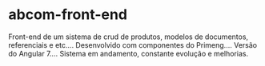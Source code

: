 # abcom-front-end
Front-end de um sistema de crud de produtos, modelos de documentos, referenciais e etc....
Desenvolvido com componentes do Primeng....
Versão do Angular 7....
Sistema em andamento, constante evolução e melhorias. 
